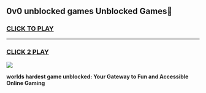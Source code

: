 
## 0v0 unblocked games Unblocked Games👋
<h3>
<a href="https://premium.freeplayer.one?title=0v0_unblocked_games&ref=16F">CLICK TO PLAY</a></h3>
<hr>

<h3>
<a href="https://premium.freeplayer.one?title=0v0_unblocked_games&ref=16F">CLICK 2 PLAY</a>
  
</h3>

<a href="https://premium.freeplayer.one?title=0v0_unblocked_games&ref=16F/"><img src="https://clearcache.store/games.png"></a>


**worlds hardest game unblocked: Your Gateway to Fun and Accessible Online Gaming**
